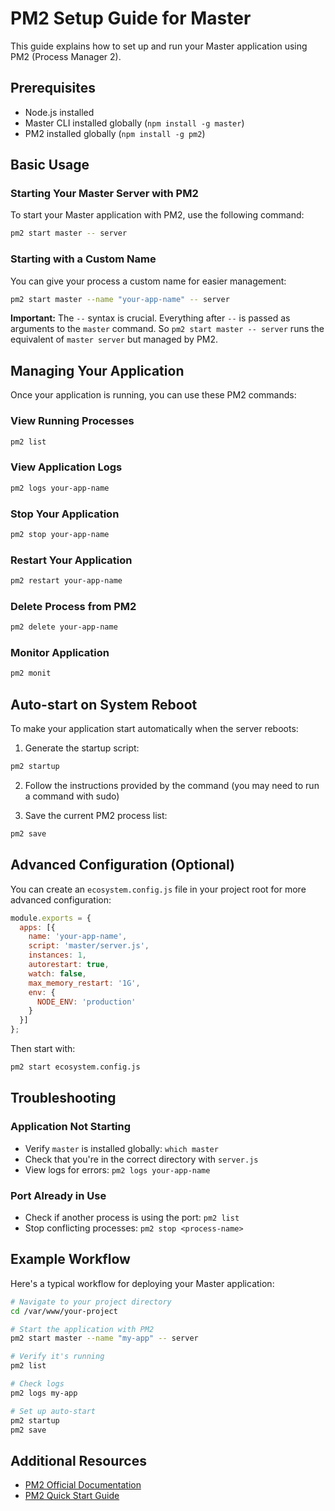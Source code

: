 # PM2 Setup Guide for Master

This guide explains how to set up and run your Master application using PM2 (Process Manager 2).

## Prerequisites

- Node.js installed
- Master CLI installed globally (`npm install -g master`)
- PM2 installed globally (`npm install -g pm2`)

## Basic Usage

### Starting Your Master Server with PM2

To start your Master application with PM2, use the following command:

```bash
pm2 start master -- server
```

### Starting with a Custom Name

You can give your process a custom name for easier management:

```bash
pm2 start master --name "your-app-name" -- server
```

**Important:** The `--` syntax is crucial. Everything after `--` is passed as arguments to the `master` command. So `pm2 start master -- server` runs the equivalent of `master server` but managed by PM2.

## Managing Your Application

Once your application is running, you can use these PM2 commands:

### View Running Processes
```bash
pm2 list
```

### View Application Logs
```bash
pm2 logs your-app-name
```

### Stop Your Application
```bash
pm2 stop your-app-name
```

### Restart Your Application
```bash
pm2 restart your-app-name
```

### Delete Process from PM2
```bash
pm2 delete your-app-name
```

### Monitor Application
```bash
pm2 monit
```

## Auto-start on System Reboot

To make your application start automatically when the server reboots:

1. Generate the startup script:
```bash
pm2 startup
```

2. Follow the instructions provided by the command (you may need to run a command with sudo)

3. Save the current PM2 process list:
```bash
pm2 save
```

## Advanced Configuration (Optional)

You can create an `ecosystem.config.js` file in your project root for more advanced configuration:

```javascript
module.exports = {
  apps: [{
    name: 'your-app-name',
    script: 'master/server.js',
    instances: 1,
    autorestart: true,
    watch: false,
    max_memory_restart: '1G',
    env: {
      NODE_ENV: 'production'
    }
  }]
};
```

Then start with:
```bash
pm2 start ecosystem.config.js
```

## Troubleshooting

### Application Not Starting
- Verify `master` is installed globally: `which master`
- Check that you're in the correct directory with `server.js`
- View logs for errors: `pm2 logs your-app-name`

### Port Already in Use
- Check if another process is using the port: `pm2 list`
- Stop conflicting processes: `pm2 stop <process-name>`

## Example Workflow

Here's a typical workflow for deploying your Master application:

```bash
# Navigate to your project directory
cd /var/www/your-project

# Start the application with PM2
pm2 start master --name "my-app" -- server

# Verify it's running
pm2 list

# Check logs
pm2 logs my-app

# Set up auto-start
pm2 startup
pm2 save
```

## Additional Resources

- [PM2 Official Documentation](https://pm2.keymetrics.io/)
- [PM2 Quick Start Guide](https://pm2.keymetrics.io/docs/usage/quick-start/)
